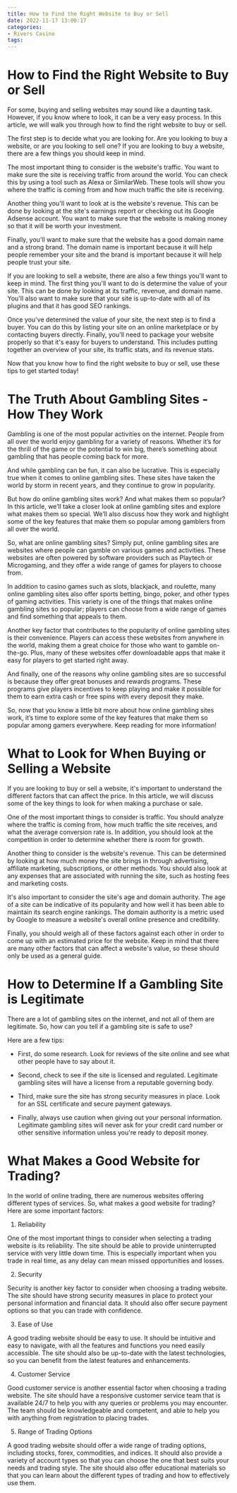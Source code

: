 ```yaml
---
title: How to Find the Right Website to Buy or Sell
date: 2022-11-17 13:00:17
categories:
- Rivers Casino
tags:
---
```



#  How to Find the Right Website to Buy or Sell

For some, buying and selling websites may sound like a daunting task. However, if you know where to look, it can be a very easy process. In this article, we will walk you through how to find the right website to buy or sell.

The first step is to decide what you are looking for. Are you looking to buy a website, or are you looking to sell one? If you are looking to buy a website, there are a few things you should keep in mind.

The most important thing to consider is the website's traffic. You want to make sure the site is receiving traffic from around the world. You can check this by using a tool such as Alexa or SimilarWeb. These tools will show you where the traffic is coming from and how much traffic the site is receiving.

Another thing you'll want to look at is the website's revenue. This can be done by looking at the site's earnings report or checking out its Google Adsense account. You want to make sure that the website is making money so that it will be worth your investment.

Finally, you'll want to make sure that the website has a good domain name and a strong brand. The domain name is important because it will help people remember your site and the brand is important because it will help people trust your site.

If you are looking to sell a website, there are also a few things you'll want to keep in mind. The first thing you'll want to do is determine the value of your site. This can be done by looking at its traffic, revenue, and domain name. You'll also want to make sure that your site is up-to-date with all of its plugins and that it has good SEO rankings.

Once you've determined the value of your site, the next step is to find a buyer. You can do this by listing your site on an online marketplace or by contacting buyers directly. Finally, you'll need to package your website properly so that it's easy for buyers to understand. This includes putting together an overview of your site, its traffic stats, and its revenue stats.

Now that you know how to find the right website to buy or sell, use these tips to get started today!

#  The Truth About Gambling Sites - How They Work

Gambling is one of the most popular activities on the internet. People from all over the world enjoy gambling for a variety of reasons. Whether it’s for the thrill of the game or the potential to win big, there’s something about gambling that has people coming back for more.

And while gambling can be fun, it can also be lucrative. This is especially true when it comes to online gambling sites. These sites have taken the world by storm in recent years, and they continue to grow in popularity.

But how do online gambling sites work? And what makes them so popular? In this article, we’ll take a closer look at online gambling sites and explore what makes them so special. We’ll also discuss how they work and highlight some of the key features that make them so popular among gamblers from all over the world.

So, what are online gambling sites? Simply put, online gambling sites are websites where people can gamble on various games and activities. These websites are often powered by software providers such as Playtech or Microgaming, and they offer a wide range of games for players to choose from.

In addition to casino games such as slots, blackjack, and roulette, many online gambling sites also offer sports betting, bingo, poker, and other types of gaming activities. This variety is one of the things that makes online gambling sites so popular; players can choose from a wide range of games and find something that appeals to them.

Another key factor that contributes to the popularity of online gambling sites is their convenience. Players can access these websites from anywhere in the world, making them a great choice for those who want to gamble on-the-go. Plus, many of these websites offer downloadable apps that make it easy for players to get started right away.

And finally, one of the reasons why online gambling sites are so successful is because they offer great bonuses and rewards programs. These programs give players incentives to keep playing and make it possible for them to earn extra cash or free spins with every deposit they make.

So, now that you know a little bit more about how online gambling sites work, it’s time to explore some of the key features that make them so popular among gamers everywhere. Keep reading for more information!

#  What to Look for When Buying or Selling a Website

If you are looking to buy or sell a website, it's important to understand the different factors that can affect the price. In this article, we will discuss some of the key things to look for when making a purchase or sale.

One of the most important things to consider is traffic. You should analyze where the traffic is coming from, how much traffic the site receives, and what the average conversion rate is. In addition, you should look at the competition in order to determine whether there is room for growth.

Another thing to consider is the website's revenue. This can be determined by looking at how much money the site brings in through advertising, affiliate marketing, subscriptions, or other methods. You should also look at any expenses that are associated with running the site, such as hosting fees and marketing costs.

It's also important to consider the site's age and domain authority. The age of a site can be indicative of its popularity and how well it has been able to maintain its search engine rankings. The domain authority is a metric used by Google to measure a website's overall online presence and credibility.

Finally, you should weigh all of these factors against each other in order to come up with an estimated price for the website. Keep in mind that there are many other factors that can affect a website's value, so these should only be used as a general guide.

#  How to Determine If a Gambling Site is Legitimate

There are a lot of gambling sites on the internet, and not all of them are legitimate. So, how can you tell if a gambling site is safe to use?

Here are a few tips:

* First, do some research. Look for reviews of the site online and see what other people have to say about it.

* Second, check to see if the site is licensed and regulated. Legitimate gambling sites will have a license from a reputable governing body.

* Third, make sure the site has strong security measures in place. Look for an SSL certificate and secure payment gateways.

* Finally, always use caution when giving out your personal information. Legitimate gambling sites will never ask for your credit card number or other sensitive information unless you're ready to deposit money.

#  What Makes a Good Website for Trading?

In the world of online trading, there are numerous websites offering different types of services. So, what makes a good website for trading? Here are some important factors:

1. Reliability

One of the most important things to consider when selecting a trading website is its reliability. The site should be able to provide uninterrupted service with very little down time. This is especially important when you trade in real time, as any delay can mean missed opportunities and losses.

2. Security

Security is another key factor to consider when choosing a trading website. The site should have strong security measures in place to protect your personal information and financial data. It should also offer secure payment options so that you can trade with confidence.

3. Ease of Use

A good trading website should be easy to use. It should be intuitive and easy to navigate, with all the features and functions you need easily accessible. The site should also be up-to-date with the latest technologies, so you can benefit from the latest features and enhancements.

4. Customer Service

Good customer service is another essential factor when choosing a trading website. The site should have a responsive customer service team that is available 24/7 to help you with any queries or problems you may encounter. The team should be knowledgeable and competent, and able to help you with anything from registration to placing trades.

5. Range of Trading Options

A good trading website should offer a wide range of trading options, including stocks, forex, commodities, and indices. It should also provide a variety of account types so that you can choose the one that best suits your needs and trading style. The site should also offer educational materials so that you can learn about the different types of trading and how to effectively use them.